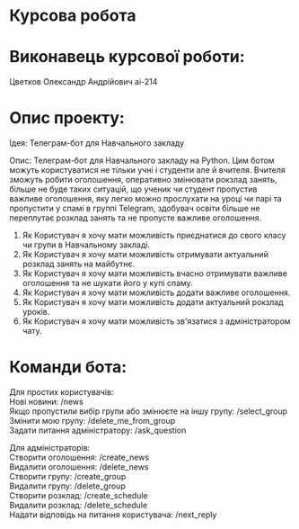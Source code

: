 # Курсова робота
# Виконавець курсової роботи:
Цветков Олександр Андрійович ai-214
# Опис проекту:
Ідея: Телеграм-бот для Навчального закладу

Опис: Телеграм-бот для Навчального закладу на Python. Цим ботом можуть користуватися не тільки учні і студенти але й вчителя. Вчителя зможуть робити оголошення, оперативно змінювати рокзлад занять, більше не буде таких ситуацій, що ученик чи студент пропустив важливе оголошення, яку легко можно прослухати на уроці чи парі та пропустити у спамі в группі Telegram, здобувач освіти більше не переплутає розклад занять та не пропусте важливе оголошення.

1. Як Користувач я хочу мати можливість приєднатися до свого класу чи групи в Навчальному закладі.
2. Як Користувач я хочу мати можливість отримувати актуальний розклад занять на майбутнє. 
3. Як Користувач я хочу мати можливість вчасно отримувати важливе оголошення та не шукати його у купі спаму.
4. Як Користувач я хочу мати можливість додати важливе оголошення.
5. Як Користувач я хочу мати можливість додати актуальний рокзлад уроків.
6. Як Користувач я хочу мати можливість зв'язатися з адміністратором чату.

# Команди бота: 

Для простих користувачів:  
Нові новини: /news  
Якщо пропустили вибір групи або змінюєте на іншу групу: /select_group  
Змінити мою групу: /delete_me_from_group   
Задати питання адміністратору: /ask_question  

Для адміністраторів:  
Створити оголошення: /create_news  
Видалити оголошення: /delete_news  
Створити групу: /create_group  
Видалити групу: /delete_group  
Створити розклад: /create_schedule  
Видалити розклад: /delete_schedule  
Надати відповідь на питання користувача: /next_reply 
